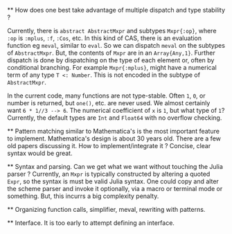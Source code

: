 **  How does one best take advantage of multiple dispatch and
  type stability ?

Currently, there is `abstract AbstractMxpr` and subtypes
`Mxpr{:op}`, where `:op` is `:mplus`, `:f`, `:Cos`, etc. In this kind of
CAS, there is an evaluation function eg `meval`, similar to `eval`.
So we can dispatch `meval` on the subtypes of `AbstractMxpr`. But, the
contents of `Mxpr` are in an `Array{Any,1}`. Further dispatch is done by
dispatching on the type of each element or, often by conditional branching.
For example `Mxpr{:mplus}`, might have a numerical term of any type
`T <: Number`. This is not encoded in the subtype of `AbstractMxpr`.

In the current code, many functions are not type-stable. Often
`1`, `0`, or number is returned, but `one()`, etc. are never used.
We almost certainly want `6 * 1//3 --> 6`.  The numerical coefficient
of `x` is `1`, but what type of `1`? Currently, the default types
are `Int` and `Float64` with no overflow checking.

** Pattern matching similar to Mathematica's is the most important
feature to implement. Mathematica's design is about 30 years
old. There are a few old papers discussing it. How to
implement/integrate it ?  Concise, clear syntax would be great.

** Syntax and parsing. Can we get what we want without touching the Julia
parser ? Currently, an `Mxpr` is typically constructed by altering a
quoted `Expr`, so the syntax is must be valid Julia syntax. One could
copy and alter the scheme parser and invoke it optionally, via a macro
or terminal mode or something. But, this incurrs a big complexity penalty.

** Organizing function calls, simplifier, meval, rewriting with patterns.

** Interface. It is too early to attempt defining an interface.
